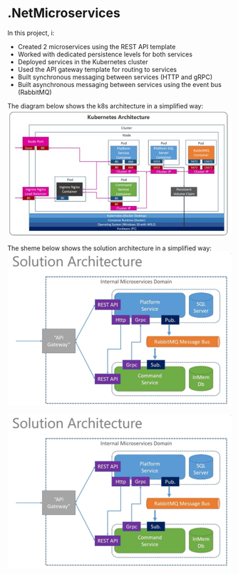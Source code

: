 # .NetMicroservices
In this project, i:
* Created 2 microservices using the REST API template
* Worked with dedicated persistence levels for both services
* Deployed services in the Kubernetes cluster
* Used the API gateway template for routing to services
* Built synchronous messaging between services (HTTP and gRPC)
* Built asynchronous messaging between services using the event bus (RabbitMQ)

The diagram below shows the k8s architecture in a simplified way:
![Image alt](https://github.com/Buk7op/.NetMicroservices/blob/master/K8SSheme.jpg)

The sheme below shows the solution architecture in a simplified way:
![Image alt](https://github.com/Buk7op/.NetMicroservices/blob/master/SolutionSheme.png)
<p align="center">
  <img src="https://github.com/Buk7op/.NetMicroservices/blob/master/SolutionSheme.png?raw=true" />
</p>
